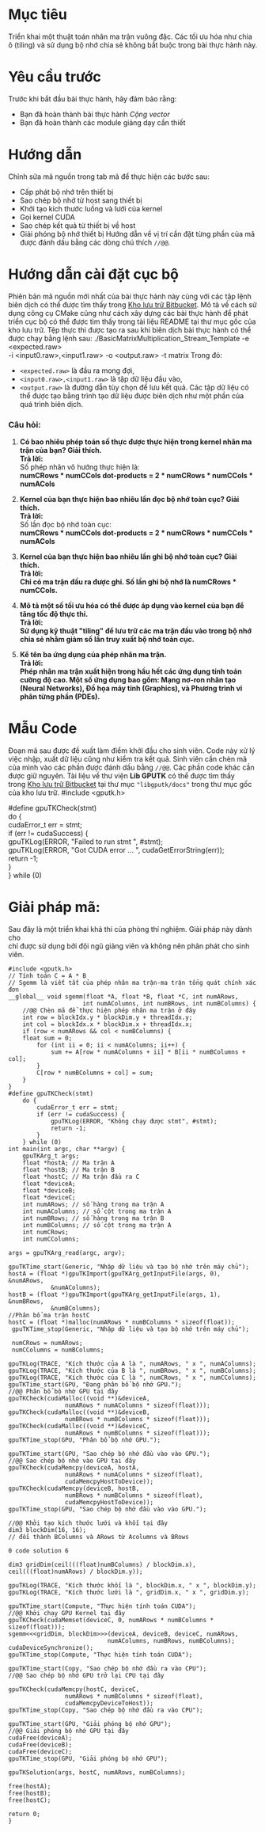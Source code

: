 # Mục tiêu
Triển khai một thuật toán nhân ma trận vuông đặc. Các tối ưu hóa như chia ô (tiling) và sử dụng bộ nhớ chia sẻ không bắt buộc trong bài thực hành này.
# Yêu cầu trước
Trước khi bắt đầu bài thực hành, hãy đảm bảo rằng:
- Bạn đã hoàn thành bài thực hành _Cộng vector_
- Bạn đã hoàn thành các module giảng dạy cần thiết
# Hướng dẫn
Chỉnh sửa mã nguồn trong tab mã để thực hiện các bước sau:
- Cấp phát bộ nhớ trên thiết bị
- Sao chép bộ nhớ từ host sang thiết bị
- Khởi tạo kích thước luồng và lưới của kernel
- Gọi kernel CUDA
- Sao chép kết quả từ thiết bị về host
- Giải phóng bộ nhớ thiết bị
Hướng dẫn về vị trí cần đặt từng phần của mã được đánh dấu bằng các dòng chú thích `//@@`.
# Hướng dẫn cài đặt cục bộ 
Phiên bản mã nguồn mới nhất của bài thực hành này cùng với các tập lệnh biên dịch có thể được tìm thấy trong [Kho lưu trữ Bitbucket](#). Mô tả về cách sử dụng công cụ CMake cũng như cách xây dựng các bài thực hành để phát triển cục bộ có thể được tìm thấy trong tài liệu README tại thư mục gốc của kho lưu trữ.
Tệp thực thi được tạo ra sau khi biên dịch bài thực hành có thể được chạy bằng lệnh sau:
		./BasicMatrixMultiplication_Stream_Template -e <expected.raw> \
		    -i <input0.raw>,<input1.raw> -o <output.raw> -t matrix
Trong đó:
- `<expected.raw>` là đầu ra mong đợi,
- `<input0.raw>,<input1.raw>` là tập dữ liệu đầu vào,
- `<output.raw>` là đường dẫn tùy chọn để lưu kết quả.
Các tập dữ liệu có thể được tạo bằng trình tạo dữ liệu được biên dịch như một phần của quá trình biên dịch.
### Câu hỏi: 
1. **Có bao nhiêu phép toán số thực được thực hiện trong kernel nhân ma trận của bạn? Giải thích.**  
    **Trả lời:**  
    Số phép nhân vô hướng thực hiện là:  
    **numCRows * numCCols dot-products = 2 * numCRows * numCCols * numACols**
    
2. **Kernel của bạn thực hiện bao nhiêu lần đọc bộ nhớ toàn cục? Giải thích.**  
    **Trả lời:**  
    Số lần đọc bộ nhớ toàn cục:  
    **numCRows * numCCols dot-products = 2 * numCRows * numCCols * numACols**
    
3. **Kernel của bạn thực hiện bao nhiêu lần ghi bộ nhớ toàn cục? Giải thích.**  
    **Trả lời:**  
    **Chỉ có ma trận đầu ra được ghi. Số lần ghi bộ nhớ là numCRows * numCCols.**
    
4. **Mô tả một số tối ưu hóa có thể được áp dụng vào kernel của bạn để tăng tốc độ thực thi.**  
    **Trả lời:**  
    **Sử dụng kỹ thuật "tiling" để lưu trữ các ma trận đầu vào trong bộ nhớ chia sẻ nhằm giảm số lần truy xuất bộ nhớ toàn cục.**
    
5. **Kể tên ba ứng dụng của phép nhân ma trận.**  
    **Trả lời:**  
    **Phép nhân ma trận xuất hiện trong hầu hết các ứng dụng tính toán cường độ cao. Một số ứng dụng bao gồm: Mạng nơ-ron nhân tạo (Neural Networks), Đồ họa máy tính (Graphics), và Phương trình vi phân từng phần (PDEs).**
# Mẫu Code
Đoạn mã sau được đề xuất làm điểm khởi đầu cho sinh viên. Code này xử lý việc nhập, xuất dữ liệu cũng như kiểm tra kết quả. Sinh viên cần chèn mã của mình vào các phần được đánh dấu bằng `//@@`. Các phần code khác cần được giữ nguyên.
Tài liệu về thư viện **Lib GPUTK** có thể được tìm thấy trong [Kho lưu trữ Bitbucket](#) tại thư mục `"libgputk/docs"` trong thư mục gốc của kho lưu trữ.
#include <gputk.h>

#define gpuTKCheck(stmt) \
    do { \
        cudaError_t err = stmt; \
        if (err != cudaSuccess) { \
            gpuTKLog(ERROR, "Failed to run stmt ", #stmt); \
            gpuTKLog(ERROR, "Got CUDA error ... ", cudaGetErrorString(err)); \
            return -1; \
        } \
    } while (0)

#  Giải pháp mã: 
Sau đây là một triển khai khả thi của phòng thí nghiệm. Giải pháp này dành cho  
chỉ được sử dụng bởi đội ngũ giảng viên và không nên phân phát cho sinh viên.

	#include <gputk.h>
	// Tính toán C = A * B
	// Sgemm là viết tắt của phép nhân ma trận-ma trận tổng quát chính xác đơn
	__global__ void sgemm(float *A, float *B, float *C, int numARows,
						 int numAColumns, int numBRows, int numBColumns) {
		//@@ Chèn mã để thực hiện phép nhân ma trận ở đây
		int row = blockIdx.y * blockDim.y + threadIdx.y;
		int col = blockIdx.x * blockDim.x + threadIdx.x;
		if (row < numARows && col < numBColumns) {
		float sum = 0;
			for (int ii = 0; ii < numAColumns; ii++) {
				sum += A[row * numAColumns + ii] * B[ii * numBColumns + col];
			}
			C[row * numBColumns + col] = sum;
		}
	}
	#define gpuTKCheck(stmt)
		do {
			cudaError_t err = stmt;
			if (err != cudaSuccess) {
				gpuTKLog(ERROR, "Không chạy được stmt", #stmt);
				return -1;
			}
		} while (0)
	int main(int argc, char **argv) {
		gpuTKArg_t args;
		float *hostA; // Ma trận A
		float *hostB; // Ma trận B
		float *hostC; // Ma trận đầu ra C
		float *deviceA;
		float *deviceB;
		float *deviceC;
		int numARows; // số hàng trong ma trận A
		int numAColumns; // số cột trong ma trận A
		int numBRows; // số hàng trong ma trận B
		int numBColumns; // số cột trong ma trận A
		int numCRows;
		int numCColumns;
	
	args = gpuTKArg_read(argc, argv);
	
	gpuTKTime_start(Generic, "Nhập dữ liệu và tạo bộ nhớ trên máy chủ");
	hostA = (float *)gpuTKImport(gpuTKArg_getInputFile(args, 0), &numARows,
				&numAColumns);
	hostB = (float *)gpuTKImport(gpuTKArg_getInputFile(args, 1), &numBRows,
				&numBColumns);
	//Phân bổ ma trận hostC
	hostC = (float *)malloc(numARows * numBColumns * sizeof(float));
	 gpuTKTime_stop(Generic, "Nhập dữ liệu và tạo bộ nhớ trên máy chủ");
	 
	 numCRows = numARows;
	 numCColumns = numBColumns;
	 
	gpuTKLog(TRACE, "Kích thước của A là ", numARows, " x ", numAColumns);
	gpuTKLog(TRACE, "Kích thước của B là ", numBRows, " x ", numBColumns);
	gpuTKLog(TRACE, "Kích thước của C là ", numCRows, " x ", numCColumns);
	gpuTKTime_start(GPU, "Đang phân bổ bộ nhớ GPU.");
	//@@ Phân bổ bộ nhớ GPU tại đây
	gpuTKCheck(cudaMalloc((void **)&deviceA,
					numARows * numAColumns * sizeof(float)));
	gpuTKCheck(cudaMalloc((void **)&deviceB,
					numBRows * numBColumns * sizeof(float)));
	gpuTKCheck(cudaMalloc((void **)&deviceC,
					numARows * numBColumns * sizeof(float)));
	gpuTKTime_stop(GPU, "Phân bổ bộ nhớ GPU.");
	
	gpuTKTime_start(GPU, "Sao chép bộ nhớ đầu vào vào GPU.");
	//@@ Sao chép bộ nhớ vào GPU tại đây
	gpuTKCheck(cudaMemcpy(deviceA, hostA,
					numARows * numAColumns * sizeof(float),
					cudaMemcpyHostToDevice));
	gpuTKCheck(cudaMemcpy(deviceB, hostB,
					numBRows * numBColumns * sizeof(float),
					cudaMemcpyHostToDevice));
	gpuTKTime_stop(GPU, "Sao chép bộ nhớ đầu vào vào GPU.");
	
	//@@ Khởi tạo kích thước lưới và khối tại đây
	dim3 blockDim(16, 16);
	// đổi thành BColumns và ARows từ Acolumns và BRows
	
	0 code solution 6
	
	dim3 gridDim(ceil(((float)numBColumns) / blockDim.x),
	ceil(((float)numARows) / blockDim.y));
	
	gpuTKLog(TRACE, "Kích thước khối là ", blockDim.x, " x ", blockDim.y);
	gpuTKLog(TRACE, "Kích thước lưới là ", gridDim.x, " x ", gridDim.y);
	
	gpuTKTime_start(Compute, "Thực hiện tính toán CUDA");
	//@@ Khởi chạy GPU Kernel tại đây
	gpuTKCheck(cudaMemset(deviceC, 0, numARows * numBColumns * sizeof(float)));
	sgemm<<<gridDim, blockDim>>>(deviceA, deviceB, deviceC, numARows,
								numAColumns, numBRows, numBColumns);
	cudaDeviceSynchronize();
	gpuTKTime_stop(Compute, "Thực hiện tính toán CUDA");
	
	gpuTKTime_start(Copy, "Sao chép bộ nhớ đầu ra vào CPU");
	//@@ Sao chép bộ nhớ GPU trở lại CPU tại đây
	
	gpuTKCheck(cudaMemcpy(hostC, deviceC,
					numARows * numBColumns * sizeof(float),
					cudaMemcpyDeviceToHost));
	gpuTKTime_stop(Copy, "Sao chép bộ nhớ đầu ra vào CPU");
	
	gpuTKTime_start(GPU, "Giải phóng bộ nhớ GPU");
	//@@ Giải phóng bộ nhớ GPU tại đây
	cudaFree(deviceA);
	cudaFree(deviceB);
	cudaFree(deviceC);
	gpuTKTime_stop(GPU, "Giải phóng bộ nhớ GPU");
	
	gpuTKSolution(args, hostC, numARows, numBColumns);
	
	free(hostA);
	free(hostB);
	free(hostC);
	
	return 0;
	}
	

